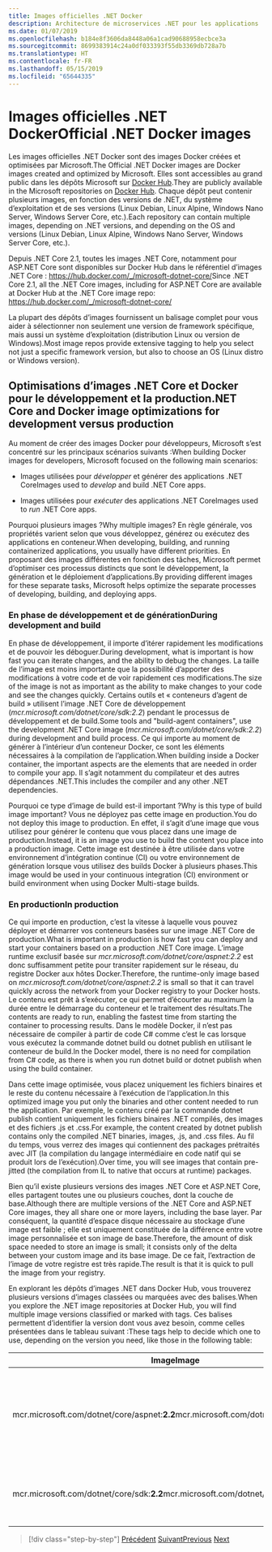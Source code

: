 ```yaml
---
title: Images officielles .NET Docker
description: Architecture de microservices .NET pour les applications .NET en conteneur | Images officielles .NET Docker
ms.date: 01/07/2019
ms.openlocfilehash: b184e8f3606da8448a06a1cad90688958ecbce3a
ms.sourcegitcommit: 8699383914c24a0df033393f55db3369db728a7b
ms.translationtype: HT
ms.contentlocale: fr-FR
ms.lasthandoff: 05/15/2019
ms.locfileid: "65644335"
---
```

# <a name="official-net-docker-images"></a><span data-ttu-id="831b7-103">Images officielles .NET Docker</span><span class="sxs-lookup"><span data-stu-id="831b7-103">Official .NET Docker images</span></span>

<span data-ttu-id="831b7-104">Les images officielles .NET Docker sont des images Docker créées et optimisées par Microsoft.</span><span class="sxs-lookup"><span data-stu-id="831b7-104">The Official .NET Docker images are Docker images created and optimized by Microsoft.</span></span> <span data-ttu-id="831b7-105">Elles sont accessibles au grand public dans les dépôts Microsoft sur [Docker Hub](https://hub.docker.com/u/microsoft/).</span><span class="sxs-lookup"><span data-stu-id="831b7-105">They are publicly available in the Microsoft repositories on [Docker Hub](https://hub.docker.com/u/microsoft/).</span></span> <span data-ttu-id="831b7-106">Chaque dépôt peut contenir plusieurs images, en fonction des versions de .NET, du système d’exploitation et de ses versions (Linux Debian, Linux Alpine, Windows Nano Server, Windows Server Core, etc.).</span><span class="sxs-lookup"><span data-stu-id="831b7-106">Each repository can contain multiple images, depending on .NET versions, and depending on the OS and versions (Linux Debian, Linux Alpine, Windows Nano Server, Windows Server Core, etc.).</span></span>

<span data-ttu-id="831b7-107">Depuis .NET Core 2.1, toutes les images .NET Core, notamment pour ASP.NET Core sont disponibles sur Docker Hub dans le référentiel d’images .NET Core : https://hub.docker.com/_/microsoft-dotnet-core/</span><span class="sxs-lookup"><span data-stu-id="831b7-107">Since .NET Core 2.1, all the .NET Core images, including for ASP.NET Core are available at Docker Hub at the .NET Core image repo: https://hub.docker.com/_/microsoft-dotnet-core/</span></span>

<span data-ttu-id="831b7-108">La plupart des dépôts d’images fournissent un balisage complet pour vous aider à sélectionner non seulement une version de framework spécifique, mais aussi un système d’exploitation (distribution Linux ou version de Windows).</span><span class="sxs-lookup"><span data-stu-id="831b7-108">Most image repos provide extensive tagging to help you select not just a specific framework version, but also to choose an OS (Linux distro or Windows version).</span></span>

## <a name="net-core-and-docker-image-optimizations-for-development-versus-production"></a><span data-ttu-id="831b7-109">Optimisations d’images .NET Core et Docker pour le développement et la production</span><span class="sxs-lookup"><span data-stu-id="831b7-109">.NET Core and Docker image optimizations for development versus production</span></span>

<span data-ttu-id="831b7-110">Au moment de créer des images Docker pour développeurs, Microsoft s’est concentré sur les principaux scénarios suivants :</span><span class="sxs-lookup"><span data-stu-id="831b7-110">When building Docker images for developers, Microsoft focused on the following main scenarios:</span></span>

- <span data-ttu-id="831b7-111">Images utilisées pour *développer* et générer des applications .NET Core</span><span class="sxs-lookup"><span data-stu-id="831b7-111">Images used to *develop* and build .NET Core apps.</span></span>

- <span data-ttu-id="831b7-112">Images utilisées pour *exécuter* des applications .NET Core</span><span class="sxs-lookup"><span data-stu-id="831b7-112">Images used to *run* .NET Core apps.</span></span>

<span data-ttu-id="831b7-113">Pourquoi plusieurs images ?</span><span class="sxs-lookup"><span data-stu-id="831b7-113">Why multiple images?</span></span> <span data-ttu-id="831b7-114">En règle générale, vos propriétés varient selon que vous développez, générez ou exécutez des applications en conteneur.</span><span class="sxs-lookup"><span data-stu-id="831b7-114">When developing, building, and running containerized applications, you usually have different priorities.</span></span> <span data-ttu-id="831b7-115">En proposant des images différentes en fonction des tâches, Microsoft permet d’optimiser ces processus distincts que sont le développement, la génération et le déploiement d’applications.</span><span class="sxs-lookup"><span data-stu-id="831b7-115">By providing different images for these separate tasks, Microsoft helps optimize the separate processes of developing, building, and deploying apps.</span></span>

### <a name="during-development-and-build"></a><span data-ttu-id="831b7-116">En phase de développement et de génération</span><span class="sxs-lookup"><span data-stu-id="831b7-116">During development and build</span></span>

<span data-ttu-id="831b7-117">En phase de développement, il importe d’itérer rapidement les modifications et de pouvoir les déboguer.</span><span class="sxs-lookup"><span data-stu-id="831b7-117">During development, what is important is how fast you can iterate changes, and the ability to debug the changes.</span></span> <span data-ttu-id="831b7-118">La taille de l’image est moins importante que la possibilité d’apporter des modifications à votre code et de voir rapidement ces modifications.</span><span class="sxs-lookup"><span data-stu-id="831b7-118">The size of the image is not as important as the ability to make changes to your code and see the changes quickly.</span></span> <span data-ttu-id="831b7-119">Certains outils et « conteneurs d’agent de build » utilisent l’image .NET Core de développement (*mcr.microsoft.com/dotnet/core/sdk:2.2*) pendant le processus de développement et de build.</span><span class="sxs-lookup"><span data-stu-id="831b7-119">Some tools and "build-agent containers", use the development .NET Core image (*mcr.microsoft.com/dotnet/core/sdk:2.2*) during development and build process.</span></span> <span data-ttu-id="831b7-120">Ce qui importe au moment de générer à l’intérieur d’un conteneur Docker, ce sont les éléments nécessaires à la compilation de l’application.</span><span class="sxs-lookup"><span data-stu-id="831b7-120">When building inside a Docker container, the important aspects are the elements that are needed in order to compile your app.</span></span> <span data-ttu-id="831b7-121">Il s’agit notamment du compilateur et des autres dépendances .NET.</span><span class="sxs-lookup"><span data-stu-id="831b7-121">This includes the compiler and any other .NET dependencies.</span></span>

<span data-ttu-id="831b7-122">Pourquoi ce type d’image de build est-il important ?</span><span class="sxs-lookup"><span data-stu-id="831b7-122">Why is this type of build image important?</span></span> <span data-ttu-id="831b7-123">Vous ne déployez pas cette image en production.</span><span class="sxs-lookup"><span data-stu-id="831b7-123">You do not deploy this image to production.</span></span> <span data-ttu-id="831b7-124">En effet, il s’agit d’une image que vous utilisez pour générer le contenu que vous placez dans une image de production.</span><span class="sxs-lookup"><span data-stu-id="831b7-124">Instead, it is an image you use to build the content you place into a production image.</span></span> <span data-ttu-id="831b7-125">Cette image est destinée à être utilisée dans votre environnement d’intégration continue (CI) ou votre environnement de génération lorsque vous utilisez des builds Docker à plusieurs phases.</span><span class="sxs-lookup"><span data-stu-id="831b7-125">This image would be used in your continuous integration (CI) environment or build environment when using Docker Multi-stage builds.</span></span>

### <a name="in-production"></a><span data-ttu-id="831b7-126">En production</span><span class="sxs-lookup"><span data-stu-id="831b7-126">In production</span></span>

<span data-ttu-id="831b7-127">Ce qui importe en production, c’est la vitesse à laquelle vous pouvez déployer et démarrer vos conteneurs basées sur une image .NET Core de production.</span><span class="sxs-lookup"><span data-stu-id="831b7-127">What is important in production is how fast you can deploy and start your containers based on a production .NET Core image.</span></span> <span data-ttu-id="831b7-128">L’image runtime exclusif basée sur *mcr.microsoft.com/dotnet/core/aspnet:2.2* est donc suffisamment petite pour transiter rapidement sur le réseau, du registre Docker aux hôtes Docker.</span><span class="sxs-lookup"><span data-stu-id="831b7-128">Therefore, the runtime-only image based on *mcr.microsoft.com/dotnet/core/aspnet:2.2* is small so that it can travel quickly across the network from your Docker registry to your Docker hosts.</span></span> <span data-ttu-id="831b7-129">Le contenu est prêt à s’exécuter, ce qui permet d’écourter au maximum la durée entre le démarrage du conteneur et le traitement des résultats.</span><span class="sxs-lookup"><span data-stu-id="831b7-129">The contents are ready to run, enabling the fastest time from starting the container to processing results.</span></span> <span data-ttu-id="831b7-130">Dans le modèle Docker, il n’est pas nécessaire de compiler à partir de code C\# comme c’est le cas lorsque vous exécutez la commande dotnet build ou dotnet publish en utilisant le conteneur de build.</span><span class="sxs-lookup"><span data-stu-id="831b7-130">In the Docker model, there is no need for compilation from C\# code, as there is when you run dotnet build or dotnet publish when using the build container.</span></span>

<span data-ttu-id="831b7-131">Dans cette image optimisée, vous placez uniquement les fichiers binaires et le reste du contenu nécessaire à l’exécution de l’application.</span><span class="sxs-lookup"><span data-stu-id="831b7-131">In this optimized image you put only the binaries and other content needed to run the application.</span></span> <span data-ttu-id="831b7-132">Par exemple, le contenu créé par la commande dotnet publish contient uniquement les fichiers binaires .NET compilés, des images et des fichiers .js et .css.</span><span class="sxs-lookup"><span data-stu-id="831b7-132">For example, the content created by dotnet publish contains only the compiled .NET binaries, images, .js, and .css files.</span></span> <span data-ttu-id="831b7-133">Au fil du temps, vous verrez des images qui contiennent des packages prétraités avec JIT (la compilation du langage intermédiaire en code natif qui se produit lors de l’exécution).</span><span class="sxs-lookup"><span data-stu-id="831b7-133">Over time, you will see images that contain pre-jitted (the compilation from IL to native that occurs at runtime) packages.</span></span>

<span data-ttu-id="831b7-134">Bien qu’il existe plusieurs versions des images .NET Core et ASP.NET Core, elles partagent toutes une ou plusieurs couches, dont la couche de base.</span><span class="sxs-lookup"><span data-stu-id="831b7-134">Although there are multiple versions of the .NET Core and ASP.NET Core images, they all share one or more layers, including the base layer.</span></span> <span data-ttu-id="831b7-135">Par conséquent, la quantité d’espace disque nécessaire au stockage d’une image est faible ; elle est uniquement constituée de la différence entre votre image personnalisée et son image de base.</span><span class="sxs-lookup"><span data-stu-id="831b7-135">Therefore, the amount of disk space needed to store an image is small; it consists only of the delta between your custom image and its base image.</span></span> <span data-ttu-id="831b7-136">De ce fait, l’extraction de l’image de votre registre est très rapide.</span><span class="sxs-lookup"><span data-stu-id="831b7-136">The result is that it is quick to pull the image from your registry.</span></span>

<span data-ttu-id="831b7-137">En explorant les dépôts d’images .NET dans Docker Hub, vous trouverez plusieurs versions d’images classées ou marquées avec des balises.</span><span class="sxs-lookup"><span data-stu-id="831b7-137">When you explore the .NET image repositories at Docker Hub, you will find multiple image versions classified or marked with tags.</span></span> <span data-ttu-id="831b7-138">Ces balises permettent d’identifier la version dont vous avez besoin, comme celles présentées dans le tableau suivant :</span><span class="sxs-lookup"><span data-stu-id="831b7-138">These tags help to decide which one to use, depending on the version you need, like those in the following table:</span></span>

| <span data-ttu-id="831b7-139">Image</span><span class="sxs-lookup"><span data-stu-id="831b7-139">Image</span></span>                                       | <span data-ttu-id="831b7-140">Commentaires</span><span class="sxs-lookup"><span data-stu-id="831b7-140">Comments</span></span>                                                                                          |
| ------------------------------------------- | ------------------------------------------------------------------------------------------------- |
| <span data-ttu-id="831b7-141">mcr.microsoft.com/dotnet/core/aspnet:**2.2**</span><span class="sxs-lookup"><span data-stu-id="831b7-141">mcr.microsoft.com/dotnet/core/aspnet:**2.2**</span></span> | <span data-ttu-id="831b7-142">ASP.NET Core, avec le runtime uniquement et les optimisations ASP.NET Core, Linux et Windows (multi-arch)</span><span class="sxs-lookup"><span data-stu-id="831b7-142">ASP.NET Core, with runtime only and ASP.NET Core optimizations, on Linux and Windows (multi-arch)</span></span> |
| <span data-ttu-id="831b7-143">mcr.microsoft.com/dotnet/core/sdk:**2.2**</span><span class="sxs-lookup"><span data-stu-id="831b7-143">mcr.microsoft.com/dotnet/core/sdk:**2.2**</span></span>    | <span data-ttu-id="831b7-144">.NET Core, avec les SDK inclus, sur Linux et Windows (multi-arch)</span><span class="sxs-lookup"><span data-stu-id="831b7-144">.NET Core, with SDKs included, on Linux and Windows (multi-arch)</span></span>                                  |

> [!div class="step-by-step"]
> <span data-ttu-id="831b7-145">[Précédent](net-container-os-targets.md)
> [Suivant](../architect-microservice-container-applications/index.md)</span><span class="sxs-lookup"><span data-stu-id="831b7-145">[Previous](net-container-os-targets.md)
[Next](../architect-microservice-container-applications/index.md)</span></span>
